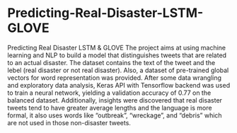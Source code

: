 # Predicting-Real-Disaster-LSTM-GLOVE
Predicting Real Disaster LSTM &amp; GLOVE
The project aims at using machine learning and NLP to build a model that distinguishes tweets that are related to an actual disaster. The dataset contains the text of the tweet and the lebel (real disaster or not real disaster). Also, a dataset of pre-trained global vectors for word representation was provided. After some data wrangling and exploratory data analysis, Keras API with Tensorflow backend was used to train a neural network, yielding a validation accuracy of 0.77 on the balanced dataset. Additionally, insights were discovered that real disaster tweets tend to have greater average lengths and the language is more formal, it also uses words like “outbreak”, “wreckage”, and “debris” which are not used in those non-disaster tweets. 
